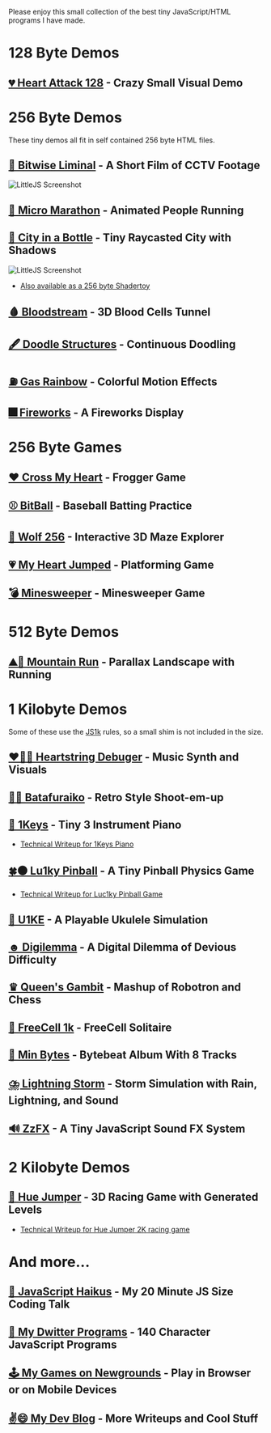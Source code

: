Please enjoy this small collection of the best tiny JavaScript/HTML programs I have made.

# 128 Byte Demos

## [💔 Heart Attack 128](https://killedbyapixel.github.io/TinyCode/128B/HeartAttack128) - Crazy Small Visual Demo

# 256 Byte Demos

These tiny demos all fit in self contained 256 byte HTML files.

## [📼 Bitwise Liminal](https://killedbyapixel.github.io/TinyCode/256B/BitwiseLiminal) - A Short Film of CCTV Footage
![LittleJS Screenshot](256B/BitwiseLiminal/screenshot.gif)
## [🏃 Micro Marathon](https://killedbyapixel.github.io/TinyCode/256B/MicroMarathon) - Animated People Running
## [🌆 City in a Bottle](https://killedbyapixel.github.io/TinyCode/256B/CityInABottle) - Tiny Raycasted City with Shadows
![LittleJS Screenshot](256B/CityInABottle/screenshot.gif)
- [Also available as a 256 byte Shadertoy](https://www.shadertoy.com/view/7dccRj)
## [🩸 Bloodstream](https://killedbyapixel.github.io/TinyCode/256B/Bloodstream) - 3D Blood Cells Tunnel
## [🖋️ Doodle Structures](https://killedbyapixel.github.io/TinyCode/256B/DoodleStructures) - Continuous Doodling
## [⛽ Gas Rainbow](https://killedbyapixel.github.io/TinyCode/256B/GasRainbow) - Colorful Motion Effects
## [🎆 Fireworks](https://killedbyapixel.github.io/TinyCode/256B/Fireworks) - A Fireworks Display

# 256 Byte Games

## [❤️ Cross My Heart](https://killedbyapixel.github.io/TinyCode/games/CrossMyHeart) - Frogger Game
## [⚾ BitBall](https://killedbyapixel.github.io/TinyCode/games/BitBall) - Baseball Batting Practice
## [🐺 Wolf 256](https://killedbyapixel.github.io/TinyCode/games/Wolf256) - Interactive 3D Maze Explorer
## [💗 My Heart Jumped](https://killedbyapixel.github.io/TinyCode/games/MyHeartJumped) - Platforming Game
## [💣 Minesweeper](https://killedbyapixel.github.io/TinyCode/games/Minisweeper) - Minesweeper Game

# 512 Byte Demos

## [⛰️🏃 Mountain Run](https://killedbyapixel.github.io/TinyCode/512B/MountainRun) - Parallax Landscape with Running

# 1 Kilobyte Demos

Some of these use the [JS1k](https://js1k.com) rules, so a small shim is not included in the size.

## [❤️🎻🐛 Heartstring Debuger](https://killedbyapixel.github.io/TinyCode/1K/HeartstringDebugger) - Music Synth and Visuals
## [🦋🌌 Batafuraiko](https://killedbyapixel.github.io/TinyCode/1K/Batafuraiko) - Retro Style Shoot-em-up
## [🎹 1Keys](https://killedbyapixel.github.io/1Keys) - Tiny 3 Instrument Piano
- [Technical Writeup for 1Keys Piano](https://frankforce.com/1keys-how-i-made-a-keyboard-in-only-1kb-of-javascript/)
## [🍀⚫ Lu1ky Pinball](https://killedbyapixel.github.io/TinyCode/1K/Lu1kyPinball) - A Tiny Pinball Physics Game
- [Technical Writeup for Luc1ky Pinball Game](https://frankforce.com/lu1ky-pinball-code-deep-dive/)
## [🎻 U1KE](https://killedbyapixel.github.io/TinyCode/1K/U1KE) - A Playable Ukulele Simulation
## [☻ Digilemma](https://killedbyapixel.github.io/TinyCode/1K/Digilemma) - A Digital Dilemma of Devious Difficulty
## [♛ Queen's Gambit](https://killedbyapixel.github.io/TinyCode/1K/QueensGambit) - Mashup of Robotron and Chess
## [🎴 FreeCell 1k](https://killedbyapixel.github.io/TinyCode/1K/FreeCell1k) - FreeCell Solitaire
## [🚀 Min Bytes](https://killedbyapixel.github.io/TinyCode/1K/MinBytes) - Bytebeat Album With 8 Tracks
## [⛈️ Lightning Storm](https://killedbyapixel.github.io/TinyCode/1K/LightningStorm) - Storm Simulation with Rain, Lightning, and Sound
## [🔊 ZzFX](https://killedbyapixel.github.io/TinyCode/1K/ZzFX) - A Tiny JavaScript Sound FX System

# 2 Kilobyte Demos

## [🌲 Hue Jumper](https://killedbyapixel.github.io/HueJumper2k/) - 3D Racing Game with Generated Levels
- [Technical Writeup for Hue Jumper 2K racing game](https://frankforce.com/hue-jumper-low-fi-retro-inspired-endless-runner-in-only-2-kilobytes/)

# And more...

## [💾 JavaScript Haikus](https://youtu.be/HV7Dmo277Rs?si=BosCO8THeLqZpgKt) - My 20 Minute JS Size Coding Talk
## [👾 My Dwitter Programs](https://dweetview.3d2k.com/?user=KilledByAPixel&awesome=1) - 140 Character JavaScript Programs
## [🕹️ My Games on Newgrounds](https://killedbyapixel.newgrounds.com/) - Play in Browser or on Mobile Devices
## [✌️😄 My Dev Blog](https://frankforce.com/) - More Writeups and Cool Stuff
